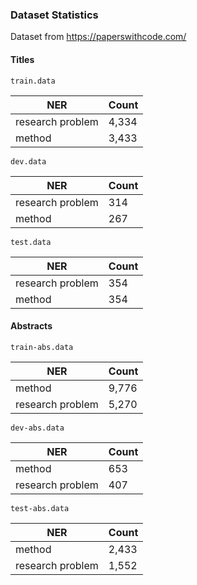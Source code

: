 ### Dataset Statistics

Dataset from https://paperswithcode.com/

#### Titles

`train.data`

| NER | Count |
| --- | --- |
| research problem | 4,334 |
| method | 3,433 |

`dev.data`

| NER | Count |
| --- | --- |
| research problem | 314 |
| method | 267 |

`test.data`

| NER | Count |
| --- | --- |
| research problem | 354 |
| method | 354 |


#### Abstracts

`train-abs.data`

| NER | Count |
| --- | --- |
| method | 9,776 |
| research problem | 5,270 |

`dev-abs.data`

| NER | Count |
| --- | --- |
| method | 653 |
| research problem | 407 |


`test-abs.data`

| NER | Count |
| --- | --- |
| method | 2,433 |
| research problem | 1,552 |

